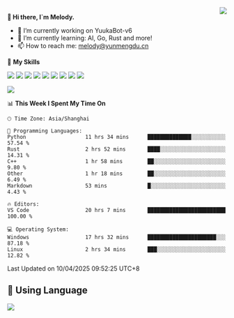 <a href="#">
  <img align="right" src="https://github-readme-stats.vercel.app/api?username=melodyyuuka&count_private=true&show_icons=true" />
</a>

**👋 Hi there, I`m Melody.**

- 🔭 I’m currently working on YuukaBot-v6
- 🌱 I’m currently learning: AI, Go, Rust and more!
- 📫 How to reach me: melody@yunmengdu.cn

🌟 **My Skills** 

![](https://img.shields.io/badge/-Python-3e74a2?style=flat-square&logo=Python&logoColor=fff)
![](https://img.shields.io/badge/-Java-007396?style=flat-square&logo=OpenJDK&logoColor=fff)
![](https://img.shields.io/badge/-Node.js-339933?style=flat-square&logo=Node.js&logoColor=fff)
![](https://img.shields.io/badge/-Git-f05032?style=flat-square&logo=git&logoColor=fff)
![](https://img.shields.io/badge/-PostgreSQL-4169e1?style=flat-square&logo=PostgreSQL&logoColor=fff)
![](https://img.shields.io/badge/-Rust-000000?style=flat-square&logo=rust&logoColor=fff)
![](https://img.shields.io/badge/-VSCode-007acc?style=flat-square&logo=Visual-Studio-Code&logoColor=fff)
![](https://img.shields.io/badge/-FastAPI-009688?style=flat-square&logo=FastAPI&logoColor=fff)
![](https://img.shields.io/badge/-Linux-000000?style=flat-square&logo=Linux&logoColor=fff)


![](https://wakatime.com/badge/user/fa6dc0e2-47c5-4d2d-ae45-69fec6f2122c.svg)

<!--START_SECTION:waka-->
📊 **This Week I Spent My Time On** 

```text
🕑︎ Time Zone: Asia/Shanghai

💬 Programming Languages: 
Python                   11 hrs 34 mins      ██████████████░░░░░░░░░░░   57.54 % 
Rust                     2 hrs 52 mins       ████░░░░░░░░░░░░░░░░░░░░░   14.31 % 
C++                      1 hr 58 mins        ██░░░░░░░░░░░░░░░░░░░░░░░    9.80 % 
Other                    1 hr 18 mins        ██░░░░░░░░░░░░░░░░░░░░░░░    6.49 % 
Markdown                 53 mins             █░░░░░░░░░░░░░░░░░░░░░░░░    4.43 % 

🔥 Editors: 
VS Code                  20 hrs 7 mins       █████████████████████████   100.00 % 

💻 Operating System: 
Windows                  17 hrs 32 mins      ██████████████████████░░░   87.18 % 
Linux                    2 hrs 34 mins       ███░░░░░░░░░░░░░░░░░░░░░░   12.82 % 
```


 Last Updated on 10/04/2025 09:52:25 UTC+8
<!--END_SECTION:waka-->

## 🥰 **Using Language**

![](https://github-readme-stats.vercel.app/api/wakatime?username=MelodyYuyuko&layout=compact&hide_border=true)
